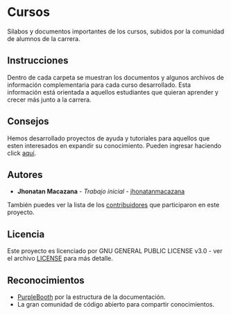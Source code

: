 # Cursos

Silabos y documentos importantes de los cursos, subidos por la comunidad de alumnos de la carrera.

## Instrucciones

Dentro de cada carpeta se muestran los documentos y algunos archivos de información complementaria para cada curso desarrollado. Esta información está orientada a aquellos estudiantes que quieran aprender y crecer más junto a la carrera.


## Consejos

Hemos desarrollado proyectos de ayuda y tutoriales para aquellos que esten interesados en expandir su conocimiento. Pueden ingresar haciendo click [aquí](https://github.com/electronica-utec/comunidad).

## Autores

* **Jhonatan Macazana** - *Trabajo inicial* - [jhonatanmacazana](https://github.com/jhonatanmacazana)

También puedes ver la lista de los [contribuidores](https://github.com/electronica-utec/cursos/contributors) que participaron en este proyecto.

## Licencia

Este proyecto es licenciado por GNU GENERAL PUBLIC LICENSE v3.0 - ver el archivo [LICENSE](LICENSE) para más detalle.

## Reconocimientos

* [PurpleBooth](https://gist.github.com/PurpleBooth) por la estructura de la documentación.
* La gran comunidad de código abierto para compartir conocimientos.
